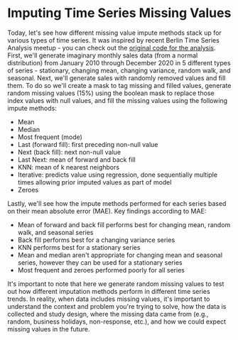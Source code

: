 # Imputing Time Series Missing Values

Today, let's see how different missing value impute methods stack up for various types of time series. It was inspired by recent Berlin Time Series Analysis  meetup - you can check out the [original code for the analysis](https://github.com/juanitorduz/btsa/blob/master/python/fundamentals/notebooks/eda_part_1_viz_and_missing_values.ipynb). First, we'll generate imaginary monthly sales data (from a normal distribution) from January 2010 through December 2020 in 5 different types of series - stationary, changing mean, changing variance, random walk, and seasonal. Next, we'll generate sales with randomly removed values and fill them. To do so we'll create a mask to tag missing and filled values, generate random missing values (15%) using the boolean mask to replace those index values with null values, and fill the missing values using the following impute methods:

- Mean
- Median
- Most frequent (mode) 
- Last (forward fill): first preceding non-null value
- Next (back fill): next non-null value
- Last Next: mean of forward and back fill 
- KNN: mean of k nearest neighbors
- Iterative: predicts value using regression, done sequentially multiple times allowing prior imputed values as part of model
- Zeroes

Lastly, we'll see how the impute methods performed for each series based on their mean absolute error (MAE). Key findings according to MAE:
- Mean of forward and back fill performs best for changing mean, random walk, and seasonal series
- Back fill performs best for a changing variance series
- KNN performs best for a stationary series
- Mean and median aren't appropriate for changing mean and seasonal series, however they can be used for a stationary series
- Most frequent and zeroes performed poorly for all series

It's important to note that here we generate random missing values to test out how different imputation methods perform in different time series trends. In reality, when data includes missing values, it's important to understand the context and problem you're trying to solve, how the data is collected and study design, where the missing data came from (e.g., random, business holidays, non-response, etc.), and how we could expect missing values in the future. 
